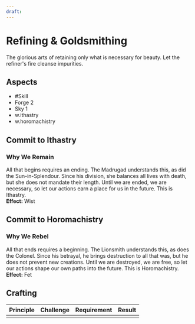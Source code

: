 ```yaml
---
draft:
---
```

# Refining & Goldsmithing
The glorious arts of retaining only what is necessary for beauty. Let the refiner's fire cleanse impurities.
## Aspects
- #Skill
- Forge 2
- Sky 1
- w.ithastry
- w.horomachistry
## Commit to Ithastry
### Why We Remain
All that begins requires an ending. The Madrugad understands this, as did the Sun-in-Splendour. Since his division, she balances all lives with death, but she does not mandate their length. Until we are ended, we are necessary, so let our actions earn a place for us in the future. This is Ithastry.<br>
**Effect:** Wist
## Commit to Horomachistry
### Why We Rebel
All that ends requires a beginning. The Lionsmith understands this, as does the Colonel. Since his betrayal, he brings destruction to all that was, but he does not prevent new creations. Until we are destroyed, we are free, so let our actions shape our own paths into the future. This is Horomachistry.<br>
**Effect:** Fet

## Crafting
| Principle | Challenge | Requirement | Result |
| --------- | --------- | ----------- | ------ |
|           |           |             |        |
